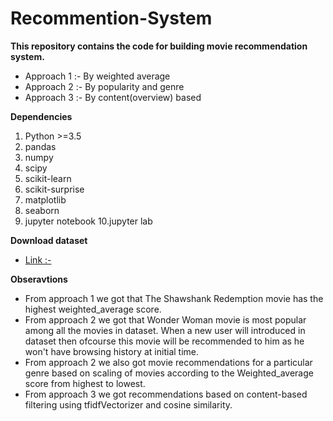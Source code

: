 # Recommention-System
**This repository contains the code for building movie recommendation system.**

-	Approach 1 :- By weighted average
-	Approach 2 :- By popularity and genre
-	Approach 3 :- By content(overview) based


**Dependencies**
1. Python >=3.5
2. pandas
3. numpy
4. scipy
5. scikit-learn
6. scikit-surprise
7. matplotlib
8. seaborn
9. jupyter notebook
10.jupyter lab

**Download dataset**
- [Link :-](https://drive.google.com/drive/folders/1JnQXDCsGAb75I4PRRMDHUO0WxmXT-usv?usp=sharing)

**Obseravtions**
- From approach 1 we got that The Shawshank Redemption movie has the highest weighted_average score.
- From approach 2 we got that Wonder Woman movie is most popular among all the movies in dataset. When a new user will introduced in dataset then ofcourse this movie will be recommended to him as he won't have browsing history at initial time.
- From approach 2 we also got movie recommendations for a particular genre based on scaling of movies according to the Weighted_average score from highest to lowest.
- From approach 3 we got recommendations based on content-based filtering using tfidfVectorizer and cosine similarity.

